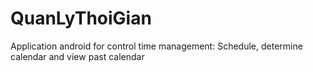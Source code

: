 # QuanLyThoiGian
Application android for control time management: Schedule, determine calendar and view past calendar
